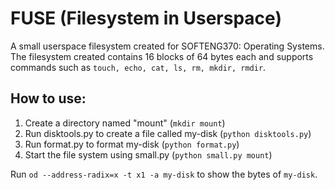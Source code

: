 # FUSE (Filesystem in Userspace)
A small userspace filesystem created for SOFTENG370: Operating Systems. The filesystem created contains 16 blocks of 64 bytes each and supports commands such as ```touch, echo, cat, ls, rm, mkdir, rmdir```.

## How to use:
1. Create a directory named "mount" (```mkdir mount```)
2. Run disktools.py to create a file called my-disk (```python disktools.py```)
3. Run format.py to format my-disk (```python format.py```)
4. Start the file system using small.py (```python small.py mount```)

Run ```od --address-radix=x -t x1 -a my-disk``` to show the bytes of ```my-disk```.
